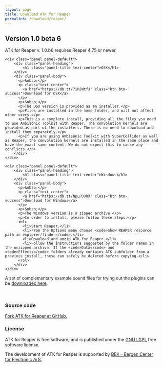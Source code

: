 ```yaml
---
layout: page
title: Download ATK for Reaper
permalink: /download/reaper/
---
```


<h2 class="page-header">Version 1.0 beta 6</h2>

ATK for Reaper v. 1.0.b6 requires Reaper 4.75 or newer.

<div class="row equal">
  <div class="col-md-6">
    
    <div class="panel panel-default">
        <div class="panel-heading">
            <h1 class="panel-title text-center">OSX</h1>
        </div>
        <div class="panel-body">
          <p>&nbsp;</p>
          <p class="text-center">
            <a href="https://db.tt/7iHJWtfJ" class="btn btn-success">Download for OSX</a>
          </p>
          <p>&nbsp;</p>
          <p>The OSX version is provided as an installer.</p>
          <p>Files are installed in the home folder, and will not affect other users.</p>
          <p>This is a complete install, providing all the files you need to use Ambisonic Toolkit with Reaper. The convolution kernels are provided as part of the installers. There is no need to download and install them separately.</p>
          <p>If you are using Ambisonic Toolkit with SuperCollider as well as Reaper, the convolution kernels are installed in the same place and have the exact same content. We do not expect this to cause any conflicts.</p>
        </div>
    </div>

  </div> <!-- column -->
  <div class="col-md-6">
    
    <div class="panel panel-default">
        <div class="panel-heading">
            <h1 class="panel-title text-center">Windows</h1>
        </div>
        <div class="panel-body">
          <p>&nbsp;</p>
          <p class="text-center">
            <a href="https://db.tt/NpLPD0hX" class="btn btn-success">Download for Windows</a>
          </p>
          <p>&nbsp;</p>
          <p>The Windows version is a zipped archive.</p>
          <p>In order to install, please follow these steps:</p>
          <ol>
            <li>Start Reaper.</li>
            <li>From the Options menu choose <code>Show REAPER resource path in explorer/finder</code>.</li>
            <li>Download and unzip ATK for Reaper.</li>
            <li>Follow the instructions suggested by the folder names in the unzipped archive. If the <code>Data</code> and <code>Effects</code> folders already contains ATK subfolder from a previous install, these can safely be deleted before copying.</li>
          </ol>
        </div>
    </div>

  </div> <!-- column -->
</div> <!-- row -->

<div class="alert alert-info">
  A set of complementary example sound files for trying out the plugins can be <a href="/download/recordings">downloaded here</a>.
</div>
 
&nbsp;

### Source code

[Fork ATK for Reaper at GitHub.](https://github.com/ambisonictoolkit/atk-reaper)

### License

ATK for Reaper is free software, and is published under the <a href="http://www.gnu.org/copyleft/gpl.html" target="_blank">GNU LGPL</a> free software license.

The development of ATK for Reaper is supported by <a href="http://www.bek.no" target="_blannk">BEK &ndash; Bergen Center for Electronic Arts</a>.



